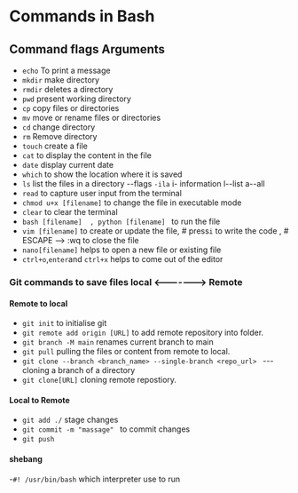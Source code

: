 # Commands in Bash

## Command flags Arguments

- `echo` To print a message
- `mkdir` make directory
- `rmdir` deletes a directory
- `pwd` present working directory
- `cp` copy files or directories
- `mv` move or rename files or directories
- `cd` change directory
- `rm` Remove directory
- `touch` create a file
- `cat` to display the content in the file
- `date` display current date
- `which` to show the location where it is saved
- `ls` list the files in a directory --flags `-ila`  i- information l--list  a--all
- `read` to capture user input from the terminal
- `chmod u+x [filename]` to change the file in executable mode
- `clear` to clear the terminal
- `bash [filename]  , python [filename] ` to run the file
- `vim [filename]` to create or update the file, # press`i` to write the code  , # ESCAPE --> :wq   to close the file
- `nano[filename]` helps to open a new file or existing file
- `ctrl+o`,`enter`and `ctrl+x` helps to come out of the editor 

### Git commands to save files local <-------> Remote

#### Remote to local

- `git init` to initialise git
- `git remote add origin [URL]` to add remote repository into folder.
- `git branch -M main` renames current branch to main
- `git pull`  pulling the files or content from remote to local.
- `git clone --branch <branch_name> --single-branch <repo_url> `  ---cloning a branch of a directory
- `git clone[URL]` cloning remote repostiory.

#### Local to Remote

- `git add ./` stage changes
- `git commit -m "massage" ` to commit changes 
- `git push`
  

#### shebang

-`#! /usr/bin/bash` which interpreter use to run

